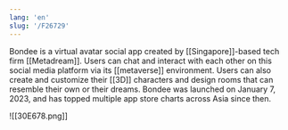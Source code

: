 ```yaml
---
lang: 'en'
slug: '/F26729'
---
```


Bondee is a virtual avatar social app created by [[Singapore]]-based tech firm [[Metadream]]. Users can chat and interact with each other on this social media platform via its [[metaverse]] environment. Users can also create and customize their [[3D]] characters and design rooms that can resemble their own or their dreams. Bondee was launched on January 7, 2023, and has topped multiple app store charts across Asia since then.

![[30E678.png]]
